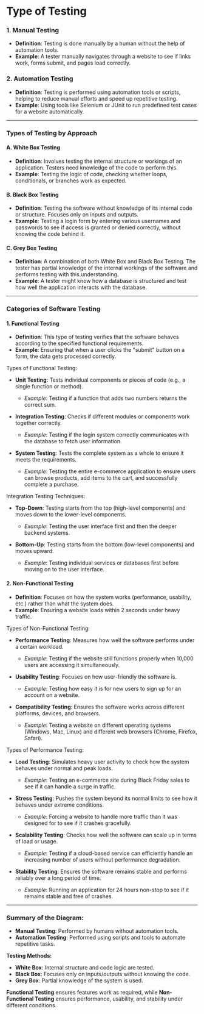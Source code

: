 # Type of Testing 

### **1. Manual Testing**
- **Definition**: Testing is done manually by a human without the help of automation tools.
- **Example**: A tester manually navigates through a website to see if links work, forms submit, and pages load correctly.

### **2. Automation Testing**
- **Definition**: Testing is performed using automation tools or scripts, helping to reduce manual efforts and speed up repetitive testing.
- **Example**: Using tools like Selenium or JUnit to run predefined test cases for a website automatically.

---

### **Types of Testing by Approach**

#### **A. White Box Testing**
   - **Definition**: Involves testing the internal structure or workings of an application. Testers need knowledge of the code to perform this.
   - **Example**: Testing the logic of code, checking whether loops, conditionals, or branches work as expected.

#### **B. Black Box Testing**
   - **Definition**: Testing the software without knowledge of its internal code or structure. Focuses only on inputs and outputs.
   - **Example**: Testing a login form by entering various usernames and passwords to see if access is granted or denied correctly, without knowing the code behind it.

#### **C. Grey Box Testing**
   - **Definition**: A combination of both White Box and Black Box Testing. The tester has partial knowledge of the internal workings of the software and performs testing with this understanding.
   - **Example**: A tester might know how a database is structured and test how well the application interacts with the database.

---

### **Categories of Software Testing**

#### **1. Functional Testing**
   - **Definition**: This type of testing verifies that the software behaves according to the specified functional requirements.
   - **Example**: Ensuring that when a user clicks the "submit" button on a form, the data gets processed correctly.

   Types of Functional Testing:
   - **Unit Testing**: Tests individual components or pieces of code (e.g., a single function or method).
     - *Example*: Testing if a function that adds two numbers returns the correct sum.
   
   - **Integration Testing**: Checks if different modules or components work together correctly.
     - *Example*: Testing if the login system correctly communicates with the database to fetch user information.
   
   - **System Testing**: Tests the complete system as a whole to ensure it meets the requirements.
     - *Example*: Testing the entire e-commerce application to ensure users can browse products, add items to the cart, and successfully complete a purchase.

   Integration Testing Techniques:
   - **Top-Down**: Testing starts from the top (high-level components) and moves down to the lower-level components.
     - *Example*: Testing the user interface first and then the deeper backend systems.
   
   - **Bottom-Up**: Testing starts from the bottom (low-level components) and moves upward.
     - *Example*: Testing individual services or databases first before moving on to the user interface.

#### **2. Non-Functional Testing**
   - **Definition**: Focuses on how the system works (performance, usability, etc.) rather than what the system does.
   - **Example**: Ensuring a website loads within 2 seconds under heavy traffic.

   Types of Non-Functional Testing:
   - **Performance Testing**: Measures how well the software performs under a certain workload.
     - *Example*: Testing if the website still functions properly when 10,000 users are accessing it simultaneously.
   
   - **Usability Testing**: Focuses on how user-friendly the software is.
     - *Example*: Testing how easy it is for new users to sign up for an account on a website.
   
   - **Compatibility Testing**: Ensures the software works across different platforms, devices, and browsers.
     - *Example*: Testing a website on different operating systems (Windows, Mac, Linux) and different web browsers (Chrome, Firefox, Safari).

   Types of Performance Testing:
   - **Load Testing**: Simulates heavy user activity to check how the system behaves under normal and peak loads.
     - *Example*: Testing an e-commerce site during Black Friday sales to see if it can handle a surge in traffic.
   
   - **Stress Testing**: Pushes the system beyond its normal limits to see how it behaves under extreme conditions.
     - *Example*: Forcing a website to handle more traffic than it was designed for to see if it crashes gracefully.
   
   - **Scalability Testing**: Checks how well the software can scale up in terms of load or usage.
     - *Example*: Testing if a cloud-based service can efficiently handle an increasing number of users without performance degradation.
   
   - **Stability Testing**: Ensures the software remains stable and performs reliably over a long period of time.
     - *Example*: Running an application for 24 hours non-stop to see if it remains stable and free of crashes.

---

### Summary of the Diagram:
- **Manual Testing**: Performed by humans without automation tools.
- **Automation Testing**: Performed using scripts and tools to automate repetitive tasks.
  
**Testing Methods:**
- **White Box**: Internal structure and code logic are tested.
- **Black Box**: Focuses only on inputs/outputs without knowing the code.
- **Grey Box**: Partial knowledge of the system is used.

**Functional Testing** ensures features work as required, while **Non-Functional Testing** ensures performance, usability, and stability under different conditions.
